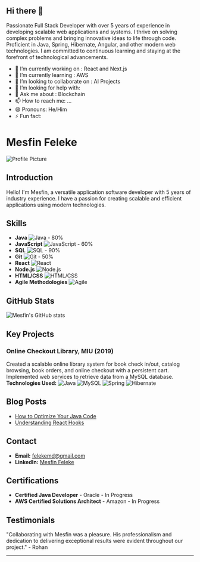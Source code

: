 ## Hi there 👋

Passionate Full Stack Developer with over 5 years of experience in developing scalable web applications and systems.
I thrive on solving complex problems and bringing innovative ideas to life through code. Proficient in Java, Spring, Hibernate, Angular, and other modern web technologies. 
I am committed to continuous learning and staying at the forefront of technological advancements.

- 🔭 I’m currently working on : React and Next.js
- 🌱 I’m currently learning : AWS
- 👯 I’m looking to collaborate on : AI Projects
- 🤔 I’m looking for help with: 
- 💬 Ask me about : Blockchain 
- 📫 How to reach me: ...
- 😄 Pronouns: He/Him
- ⚡ Fun fact: 

# Mesfin Feleke

![Profile Picture](https://github.com/mesfinfeleke/mesfinfeleke/profile_picture.jpg)

## Introduction

Hello! I'm Mesfin, a versatile application software developer with 5 years of industry experience. I have a passion for creating scalable and efficient applications using modern technologies. 

## Skills

- **Java** ![Java](https://img.shields.io/badge/-Java-orange) - 80%
- **JavaScript** ![JavaScript](https://img.shields.io/badge/-JavaScript-yellow) - 60%
- **SQL** ![SQL](https://img.shields.io/badge/-SQL-blue) - 90%
- **Git** ![Git](https://img.shields.io/badge/-Git-red) - 50%
- **React** ![React](https://img.shields.io/badge/-React-blue)
- **Node.js** ![Node.js](https://img.shields.io/badge/-Node.js-green)
- **HTML/CSS** ![HTML/CSS](https://img.shields.io/badge/-HTML%2FCSS-orange)
- **Agile Methodologies** ![Agile](https://img.shields.io/badge/-Agile-blue)

## GitHub Stats

![Mesfin's GitHub stats](https://github-readme-stats.vercel.app/api?username=mesfinfeleke&show_icons=true&theme=radical)

## Key Projects

### Online Checkout Library, MIU (2019)
Created a scalable online library system for book check in/out, catalog browsing, book orders, and online checkout with a persistent cart. Implemented web services to retrieve data from a MySQL database.
**Technologies Used:**
![Java](https://img.shields.io/badge/-Java-orange)
![MySQL](https://img.shields.io/badge/-MySQL-blue)
![Spring](https://img.shields.io/badge/-Spring-green)
![Hibernate](https://img.shields.io/badge/-Hibernate-yellow)

## Blog Posts

- [How to Optimize Your Java Code](https://myblog.com/java-optimization)
- [Understanding React Hooks](https://myblog.com/react-hooks)

## Contact

- **Email:** felekemd@gmail.com
- **LinkedIn:** [Mesfin Feleke](https://www.linkedin.com/in/mesfinfeleke)

## Certifications

- **Certified Java Developer** - Oracle - In Progress
- **AWS Certified Solutions Architect** - Amazon - In Progress

## Testimonials

"Collaborating with Mesfin was a pleasure. His professionalism and dedication to delivering exceptional results were evident throughout our project." - Rohan

---



